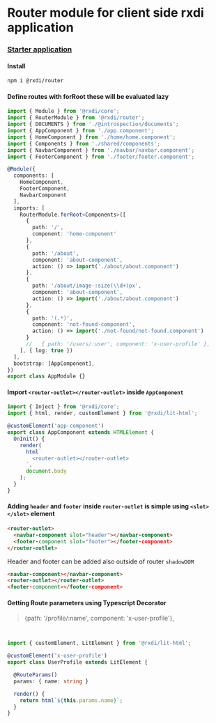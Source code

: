 # Router module for client side rxdi application

### [Starter application](https://github.com/rxdi/starter-client-lit-html)

#### Install
```bash
npm i @rxdi/router
```


#### Define routes with forRoot these will be evaluated lazy

```typescript
import { Module } from '@rxdi/core';
import { RouterModule } from '@rxdi/router';
import { DOCUMENTS } from './@introspection/documents';
import { AppComponent } from './app.component';
import { HomeComponent } from './home/home.component';
import { Components } from './shared/components';
import { NavbarComponent } from './navbar/navbar.component';
import { FooterComponent } from './footer/footer.component';

@Module({
  components: [
    HomeComponent,
    FooterComponent,
    NavbarComponent
  ],
  imports: [
    RouterModule.forRoot<Components>([
      {
        path: '/',
        component: 'home-component'
      },
      {
        path: '/about',
        component: 'about-component',
        action: () => import('./about/about.component')
      },
      {
        path: '/about/image-:size(\\d+)px',
        component: 'about-component',
        action: () => import('./about/about.component')
      },
      {
        path: '(.*)',
        component: 'not-found-component',
        action: () => import('./not-found/not-found.component')
      }
      //   { path: '/users/:user', component: 'x-user-profile' },
    ], { log: true })
  ],
  bootstrap: [AppComponent],
})
export class AppModule {}

```


#### Import `<router-outlet></router-outlet>` inside `AppComponent`

```typescript
import { Inject } from '@rxdi/core';
import { html, render, customElement } from '@rxdi/lit-html';

@customElement('app-component')
export class AppComponent extends HTMLElement {
  OnInit() {
    render(
      html`
        <router-outlet></router-outlet>
      `,
      document.body
    );
  }
}

```


#### Adding `header` and `footer` inside `router-outlet` is simple using `<slot></slot>` element

```html
<router-outlet>
  <navbar-component slot="header"></navbar-component>
  <footer-component slot="footer"></footer-component>
</router-outlet>
```

Header and footer can be added also outside of router `shadowDOM`

```html
<navbar-component></navbar-component>
<router-outlet></router-outlet>
<footer-component></footer-component>
```


#### Getting Route parameters using Typescript Decorator

> {path: '/profile/:name', component: 'x-user-profile'},

```typescript


import { customElement, LitElement } from '@rxdi/lit-html';

@customElement('x-user-profile')
export class UserProfile extends LitElement {

  @RouteParams()
  params: { name: string }

  render() {
    return html`${this.params.name}`;
  }
}
```